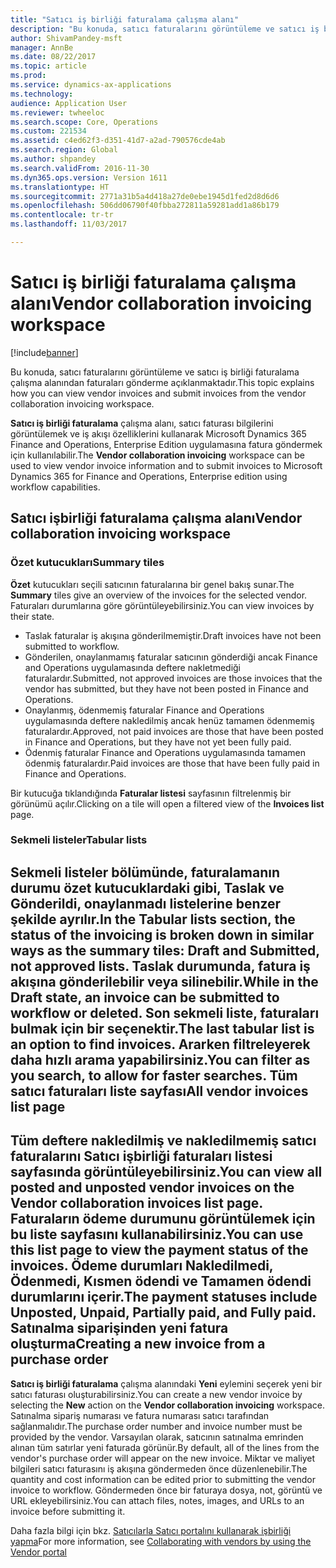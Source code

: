 ```yaml
---
title: "Satıcı iş birliği faturalama çalışma alanı"
description: "Bu konuda, satıcı faturalarını görüntüleme ve satıcı iş birliği faturalama çalışma alanından faturaları gönderme açıklanmaktadır."
author: ShivamPandey-msft
manager: AnnBe
ms.date: 08/22/2017
ms.topic: article
ms.prod: 
ms.service: dynamics-ax-applications
ms.technology: 
audience: Application User
ms.reviewer: twheeloc
ms.search.scope: Core, Operations
ms.custom: 221534
ms.assetid: c4ed62f3-d351-41d7-a2ad-790576cde4ab
ms.search.region: Global
ms.author: shpandey
ms.search.validFrom: 2016-11-30
ms.dyn365.ops.version: Version 1611
ms.translationtype: HT
ms.sourcegitcommit: 2771a31b5a4d418a27de0ebe1945d1fed2d8d6d6
ms.openlocfilehash: 506dd06790f40fbba272811a59281add1a86b179
ms.contentlocale: tr-tr
ms.lasthandoff: 11/03/2017

---
```


# <a name="vendor-collaboration-invoicing-workspace"></a><span data-ttu-id="78d3b-103">Satıcı iş birliği faturalama çalışma alanı</span><span class="sxs-lookup"><span data-stu-id="78d3b-103">Vendor collaboration invoicing workspace</span></span>

[!include[banner](../includes/banner.md)]


<span data-ttu-id="78d3b-104">Bu konuda, satıcı faturalarını görüntüleme ve satıcı iş birliği faturalama çalışma alanından faturaları gönderme açıklanmaktadır.</span><span class="sxs-lookup"><span data-stu-id="78d3b-104">This topic explains how you can view vendor invoices and submit invoices from the vendor collaboration invoicing workspace.</span></span>

<span data-ttu-id="78d3b-105">**Satıcı iş birliği faturalama** çalışma alanı, satıcı faturası bilgilerini görüntülemek ve iş akışı özelliklerini kullanarak Microsoft Dynamics 365 Finance and Operations, Enterprise Edition uygulamasına fatura göndermek için kullanılabilir.</span><span class="sxs-lookup"><span data-stu-id="78d3b-105">The **Vendor collaboration invoicing** workspace can be used to view vendor invoice information and to submit invoices to Microsoft Dynamics 365 for Finance and Operations, Enterprise edition using workflow capabilities.</span></span>


<a name="vendor-collaboration-invoicing-workspace"></a><span data-ttu-id="78d3b-106">Satıcı işbirliği faturalama çalışma alanı</span><span class="sxs-lookup"><span data-stu-id="78d3b-106">Vendor collaboration invoicing workspace</span></span>
----------------------------------------

### <a name="summary-tiles"></a><span data-ttu-id="78d3b-107">Özet kutucukları</span><span class="sxs-lookup"><span data-stu-id="78d3b-107">Summary tiles</span></span>

<span data-ttu-id="78d3b-108">**Özet** kutucukları seçili satıcının faturalarına bir genel bakış sunar.</span><span class="sxs-lookup"><span data-stu-id="78d3b-108">The **Summary** tiles give an overview of the invoices for the selected vendor.</span></span> <span data-ttu-id="78d3b-109">Faturaları durumlarına göre görüntüleyebilirsiniz.</span><span class="sxs-lookup"><span data-stu-id="78d3b-109">You can view invoices by their state.</span></span>
-   <span data-ttu-id="78d3b-110">Taslak faturalar iş akışına gönderilmemiştir.</span><span class="sxs-lookup"><span data-stu-id="78d3b-110">Draft invoices have not been submitted to workflow.</span></span>
-   <span data-ttu-id="78d3b-111">Gönderilen, onaylanmamış faturalar satıcının gönderdiği ancak Finance and Operations uygulamasında deftere nakletmediği faturalardır.</span><span class="sxs-lookup"><span data-stu-id="78d3b-111">Submitted, not approved invoices are those invoices that the vendor has submitted, but they have not been posted in Finance and Operations.</span></span>
-   <span data-ttu-id="78d3b-112">Onaylanmış, ödenmemiş faturalar Finance and Operations uygulamasında deftere nakledilmiş ancak henüz tamamen ödenmemiş faturalardır.</span><span class="sxs-lookup"><span data-stu-id="78d3b-112">Approved, not paid invoices are those that have been posted in Finance and Operations, but they have not yet been fully paid.</span></span>
-   <span data-ttu-id="78d3b-113">Ödenmiş faturalar Finance and Operations uygulamasında tamamen ödenmiş faturalardır.</span><span class="sxs-lookup"><span data-stu-id="78d3b-113">Paid invoices are those that have been fully paid in Finance and Operations.</span></span>

<span data-ttu-id="78d3b-114">Bir kutucuğa tıklandığında **Faturalar listesi** sayfasının filtrelenmiş bir görünümü açılır.</span><span class="sxs-lookup"><span data-stu-id="78d3b-114">Clicking on a tile will open a filtered view of the **Invoices list** page.</span></span>
### <a name="tabular-lists"></a><span data-ttu-id="78d3b-115">Sekmeli listeler</span><span class="sxs-lookup"><span data-stu-id="78d3b-115">Tabular lists</span></span>

<span data-ttu-id="78d3b-116">**Sekmeli listeler** bölümünde, faturalamanın durumu özet kutucuklardaki gibi, Taslak ve Gönderildi, onaylanmadı listelerine benzer şekilde ayrılır.</span><span class="sxs-lookup"><span data-stu-id="78d3b-116">In the **Tabular lists** section, the status of the invoicing is broken down in similar ways as the summary tiles: Draft and Submitted, not approved lists.</span></span> <span data-ttu-id="78d3b-117">Taslak durumunda, fatura iş akışına gönderilebilir veya silinebilir.</span><span class="sxs-lookup"><span data-stu-id="78d3b-117">While in the Draft state, an invoice can be submitted to workflow or deleted.</span></span> <span data-ttu-id="78d3b-118">Son sekmeli liste, faturaları bulmak için bir seçenektir.</span><span class="sxs-lookup"><span data-stu-id="78d3b-118">The last tabular list is an option to find invoices.</span></span> <span data-ttu-id="78d3b-119">Ararken filtreleyerek daha hızlı arama yapabilirsiniz.</span><span class="sxs-lookup"><span data-stu-id="78d3b-119">You can filter as you search, to allow for faster searches.</span></span>
<span data-ttu-id="78d3b-120">Tüm satıcı faturaları liste sayfası</span><span class="sxs-lookup"><span data-stu-id="78d3b-120">All vendor invoices list page</span></span>
-----------------------------

<span data-ttu-id="78d3b-121">Tüm deftere nakledilmiş ve nakledilmemiş satıcı faturalarını **Satıcı işbirliği faturaları** listesi sayfasında görüntüleyebilirsiniz.</span><span class="sxs-lookup"><span data-stu-id="78d3b-121">You can view all posted and unposted vendor invoices on the **Vendor collaboration invoices** list page.</span></span> <span data-ttu-id="78d3b-122">Faturaların ödeme durumunu görüntülemek için bu liste sayfasını kullanabilirsiniz.</span><span class="sxs-lookup"><span data-stu-id="78d3b-122">You can use this list page to view the payment status of the invoices.</span></span> <span data-ttu-id="78d3b-123">Ödeme durumları Nakledilmedi, Ödenmedi, Kısmen ödendi ve Tamamen ödendi durumlarını içerir.</span><span class="sxs-lookup"><span data-stu-id="78d3b-123">The payment statuses include Unposted, Unpaid, Partially paid, and Fully paid.</span></span>
<span data-ttu-id="78d3b-124">Satınalma siparişinden yeni fatura oluşturma</span><span class="sxs-lookup"><span data-stu-id="78d3b-124">Creating a new invoice from a purchase order</span></span>
--------------------------------------------

<span data-ttu-id="78d3b-125">**Satıcı iş birliği faturalama** çalışma alanındaki **Yeni** eylemini seçerek yeni bir satıcı faturası oluşturabilirsiniz.</span><span class="sxs-lookup"><span data-stu-id="78d3b-125">You can create a new vendor invoice by selecting the **New** action on the **Vendor collaboration invoicing** workspace.</span></span> <span data-ttu-id="78d3b-126">Satınalma sipariş numarası ve fatura numarası satıcı tarafından sağlanmalıdır.</span><span class="sxs-lookup"><span data-stu-id="78d3b-126">The purchase order number and invoice number must be provided by the vendor.</span></span> <span data-ttu-id="78d3b-127">Varsayılan olarak, satıcının satınalma emrinden alınan tüm satırlar yeni faturada görünür.</span><span class="sxs-lookup"><span data-stu-id="78d3b-127">By default, all of the lines from the vendor's purchase order will appear on the new invoice.</span></span> <span data-ttu-id="78d3b-128">Miktar ve maliyet bilgileri satıcı faturasını iş akışına göndermeden önce düzenlenebilir.</span><span class="sxs-lookup"><span data-stu-id="78d3b-128">The quantity and cost information can be edited prior to submitting the vendor invoice to workflow.</span></span> <span data-ttu-id="78d3b-129">Göndermeden önce bir faturaya dosya, not, görüntü ve URL ekleyebilirsiniz.</span><span class="sxs-lookup"><span data-stu-id="78d3b-129">You can attach files, notes, images, and URLs to an invoice before submitting it.</span></span>



<span data-ttu-id="78d3b-130">Daha fazla bilgi için bkz. [Satıcılarla Satıcı portalını kullanarak işbirliği yapma](../../supply-chain/procurement/collaborate-vendors-vendor-portal.md)</span><span class="sxs-lookup"><span data-stu-id="78d3b-130">For more information, see [Collaborating with vendors by using the Vendor portal](../../supply-chain/procurement/collaborate-vendors-vendor-portal.md)</span></span>




